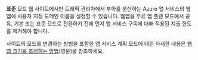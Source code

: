 **표준** 모드 웹 사이트에서만 트래픽 관리자에서 부하를 분산하는 Azure 앱 서비스의 웹앱에 사용자 지정 도메인 이름을 설정할 수 있습니다. 웹앱을 무료 앱 플랜 모드에서 공유, 기본 또는 표준 모드로 전환하기 전에 먼저 앱 서비스 구독에 대해 적용된 지출 한도를 제거해야 합니다.

사이트의 모드를 변경하는 방법을 포함한 앱 서비스 계획 모드에 대한 자세한 내용은 [웹앱 크기를 조정하는 방법](../articles/app-service-web/web-sites-scale.md)(영문)을 참조하세요.

<!---HONumber=AcomDC_0211_2016-->